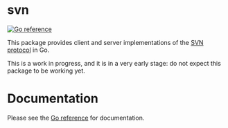 # svn

[![Go reference](https://pkg.go.dev/badge/github.com/cespedes/svn)](https://pkg.go.dev/github.com/cespedes/svn)

This package provides client and server implementations of the
[SVN protocol](https://svn.apache.org/repos/asf/subversion/trunk/subversion/libsvn_ra_svn/protocol)
in Go.

This is a work in progress, and it is in a very early stage:
do not expect this package to be working yet.

# Documentation

Please see the
[Go reference](https://pkg.go.dev/github.com/cespedes/svn)
for documentation.
